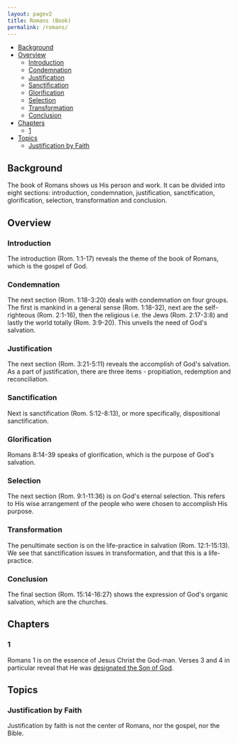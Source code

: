 ```yaml
---
layout: pagev2
title: Romans (Book)
permalink: /romans/
---
```

- [Background](#background)
- [Overview](#overview)
  - [Introduction](#introduction)
  - [Condemnation](#condemnation)
  - [Justification](#justification)
  - [Sanctification](#sanctification)
  - [Glorification](#glorification)
  - [Selection](#selection)
  - [Transformation](#transformation)
  - [Conclusion](#conclusion)
- [Chapters](#chapters)
  - [1](#1)
- [Topics](#topics)
  - [Justification by Faith](#justification-by-faith)

## Background

The book of Romans shows us His person and work. It can be divided into eight sections: introduction, condemnation, justification, sanctification, glorification, selection, transformation and conclusion.

## Overview

### Introduction

The introduction (Rom. 1:1-17) reveals the theme of the book of Romans, which is the gospel of God. 

### Condemnation

The next section (Rom. 1:18-3:20) deals with condemnation on four groups. The first is mankind in a general sense (Rom. 1:18-32), next are the self-righteous (Rom. 2:1-16), then the religious i.e. the Jews (Rom. 2:17-3:8) and lastly the world totally (Rom. 3:9-20). This unveils the need of God's salvation.

### Justification

The next section (Rom. 3:21-5:11) reveals the accomplish of God's salvation. As a part of justification, there are three items - propitiation, redemption and reconciliation.

### Sanctification

Next is sanctification (Rom. 5:12-8:13), or more specifically, dispositional sanctification.

### Glorification

Romans 8:14-39 speaks of glorification, which is the purpose of God's salvation.

### Selection

The next section (Rom. 9:1-11:36) is on God's eternal selection. This refers to His wise arrangement of the people who were chosen to accomplish His purpose.

### Transformation

The penultimate section is on the life-practice in salvation (Rom. 12:1-15:13). We see that sanctification issues in transformation, and that this is a life-practice.

### Conclusion

The final section (Rom. 15:14-16:27) shows the expression of God's organic salvation, which are the churches. 

## Chapters

### 1

Romans 1 is on the essence of Jesus Christ the God-man. Verses 3 and 4 in particular reveal that He was [designated the Son of God](../son_of_god#designated).

## Topics

### Justification by Faith

Justification by faith is not the center of Romans, nor the gospel, nor the Bible. 
